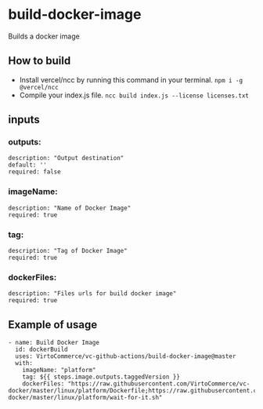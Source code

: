 # build-docker-image

Builds a docker image

## How to build

* Install vercel/ncc by running this command in your terminal. `npm i -g @vercel/ncc`
* Compile your index.js file. `ncc build index.js --license licenses.txt`

## inputs

###  outputs:

    description: "Output destination"
    default: ''
    required: false
### imageName:

    description: "Name of Docker Image"
    required: true

### tag:

    description: "Tag of Docker Image"
    required: true

### dockerFiles:

    description: "Files urls for build docker image"
    required: true

## Example of usage

```
- name: Build Docker Image
  id: dockerBuild
  uses: VirtoCommerce/vc-github-actions/build-docker-image@master
  with:
    imageName: "platform"
    tag: ${{ steps.image.outputs.taggedVersion }}
    dockerFiles: "https://raw.githubusercontent.com/VirtoCommerce/vc-docker/master/linux/platform/Dockerfile;https://raw.githubusercontent.com/VirtoCommerce/vc-docker/master/linux/platform/wait-for-it.sh"
```
